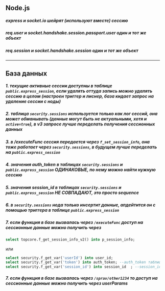 ## Node.js

##### express и socket.io шейрят (используют вместе) сессию
##### req.user и socket.handshake.session.passport.user один и тот же объект
##### req.session и socket.handshake.session один и тот же объект
___
## База данных

##### 1. текущие активные сессии доступны в таблице `public.express_session`, если удалять оттуда запись можно удалять сессию в целом (настроен триггер и лиснер, база кидает запрос на удаление сессии с ноды)
##### 2. таблица `security.sessions` используется только как лог сессий, она может обманывать (данные могут быть не актуальными, хотя и `active=true`), в v3 запросе лучше переделать получения сессионных данных
##### 3. в **/executeFunc** сессия передается через `f_set_session_info`, она тоже работает через `security.sessions`, в будущем лучше переделать на `public.express_session`
##### 4. значения **auth_token** в таблицах `security.sessions` и `public.express_session` ОДИНАКОВЫЕ, по нему можно найти нужную сессию
##### 5. значения **session_id** в таблицах `security.sessions` и `public.express_session` НЕ СОВПАДАЮТ, это просто sequence
##### 6. в `security.sessions` нода только инсертит данные, апдейтится он с помощью триггера в таблице `public.express_session`
##### 7. если функция в базе вызвалась через `/executeFunc` доступ на сессионные данные можно получить через 
```sql
select topcore.f_get_session_info_v2() into p_session_info;
```
или 
```sql
select security.f_get_var('userId') into user_id;
select security.f_get_var('token') into auth_token; --auth_token таблиц security.sessions и public.express_session совпадают
select security.f_get_var('session_id') into session_id  ; --session_id  таблицы security.sessions
```

##### 7. если функция в базе вызвалась через `/sprav/other1234` то доступ на сессионные данные можно получить через **userParams**